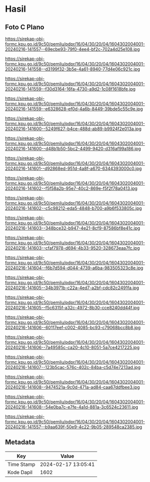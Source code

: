 # Hasil

## Foto C Plano

https://sirekap-obj-formc.kpu.go.id/9c50/pemilu/pdpr/16/04/30/20/04/1604302004001-20240216-141557--69ecbe93-79f0-4ee4-bf2c-702a4d25e108.jpg

https://sirekap-obj-formc.kpu.go.id/9c50/pemilu/pdpr/16/04/30/20/04/1604302004001-20240216-141558--d3199f32-3b5e-4a61-8940-77d4e06c921c.jpg

https://sirekap-obj-formc.kpu.go.id/9c50/pemilu/pdpr/16/04/30/20/04/1604302004001-20240216-141559--f30d3164-16fa-4730-a9d2-1c08f1618bfe.jpg

https://sirekap-obj-formc.kpu.go.id/9c50/pemilu/pdpr/16/04/30/20/04/1604302004001-20240216-141559--e6328628-ef0d-4a6b-8449-39bde5c55c9e.jpg

https://sirekap-obj-formc.kpu.go.id/9c50/pemilu/pdpr/16/04/30/20/04/1604302004001-20240216-141600--5249f627-b4ce-488d-ab89-b9924f2e013a.jpg

https://sirekap-obj-formc.kpu.go.id/9c50/pemilu/pdpr/16/04/30/20/04/1604302004001-20240216-141600--d48b1b50-5bc2-4499-9420-d316af99a186.jpg

https://sirekap-obj-formc.kpu.go.id/9c50/pemilu/pdpr/16/04/30/20/04/1604302004001-20240216-141601--d92868ed-951d-4a8f-a670-6344393000c0.jpg

https://sirekap-obj-formc.kpu.go.id/9c50/pemilu/pdpr/16/04/30/20/04/1604302004001-20240216-141602--f5f58a2b-95e7-40c2-869e-f5f2f78a0413.jpg

https://sirekap-obj-formc.kpu.go.id/9c50/pemilu/pdpr/16/04/30/20/04/1604302004001-20240216-141602--c5c98212-eda5-4848-b700-a9b6f533805c.jpg

https://sirekap-obj-formc.kpu.go.id/9c50/pemilu/pdpr/16/04/30/20/04/1604302004001-20240216-141603--348bce32-b947-4e21-8cf9-87586bf8e41c.jpg

https://sirekap-obj-formc.kpu.go.id/9c50/pemilu/pdpr/16/04/30/20/04/1604302004001-20240216-141603--cfaf7978-d694-4b33-9520-328673eaa7fc.jpg

https://sirekap-obj-formc.kpu.go.id/9c50/pemilu/pdpr/16/04/30/20/04/1604302004001-20240216-141604--f6b7d594-d044-4739-a6ba-983505323c8e.jpg

https://sirekap-obj-formc.kpu.go.id/9c50/pemilu/pdpr/16/04/30/20/04/1604302004001-20240216-141605--34b3971b-c22a-4ed7-a2bf-cdc82c2491fa.jpg

https://sirekap-obj-formc.kpu.go.id/9c50/pemilu/pdpr/16/04/30/20/04/1604302004001-20240216-141605--f5c6315f-a32c-4972-8b30-cce8240dd44f.jpg

https://sirekap-obj-formc.kpu.go.id/9c50/pemilu/pdpr/16/04/30/20/04/1604302004001-20240216-141606--60117eef-c002-4085-bc93-c79068bcc8b8.jpg

https://sirekap-obj-formc.kpu.go.id/9c50/pemilu/pdpr/16/04/30/20/04/1604302004001-20240216-141606--7a49585c-ca20-4c10-8051-5a7ce4217225.jpg

https://sirekap-obj-formc.kpu.go.id/9c50/pemilu/pdpr/16/04/30/20/04/1604302004001-20240216-141607--123b5cac-576c-402c-84ba-c5d74e7213ad.jpg

https://sirekap-obj-formc.kpu.go.id/9c50/pemilu/pdpr/16/04/30/20/04/1604302004001-20240216-141608--9474521a-9c0d-471a-ad84-caa67ddfbee3.jpg

https://sirekap-obj-formc.kpu.go.id/9c50/pemilu/pdpr/16/04/30/20/04/1604302004001-20240216-141608--54e0ba7c-e7fe-4a1d-881a-3c6524c23611.jpg

https://sirekap-obj-formc.kpu.go.id/9c50/pemilu/pdpr/16/04/30/20/04/1604302004001-20240216-141557--b9aa639f-50e9-4c22-9b05-289548ca2385.jpg


## Metadata

| Key        | Value               |
| ---------- | ------------------- |
| Time Stamp | 2024-02-17 13:05:41 |
| Kode Dapil | 1602                |



